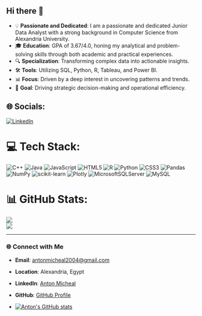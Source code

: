 ## Hi there 👋

- 💡 **Passionate and Dedicated**: I am a passionate and dedicated Junior Data Analyst with a strong background in Computer Science from Alexandria University.
- 🎓 **Education**: GPA of 3.67/4.0, honing my analytical and problem-solving skills through both academic and practical experiences.
- 🔍 **Specialization**: Transforming complex data into actionable insights.
- 🛠 **Tools**: Utilizing SQL, Python, R, Tableau, and Power BI.
- 📊 **Focus**: Driven by a deep interest in uncovering patterns and trends.
- 🎯 **Goal**: Driving strategic decision-making and operational efficiency.



## 🌐 Socials:
[![LinkedIn](https://img.shields.io/badge/LinkedIn-%230077B5.svg?logo=linkedin&logoColor=white)](https://linkedin.com/in/https://www.linkedin.com/in/anton-micheal-391a33264/) 

# 💻 Tech Stack:
![C++](https://img.shields.io/badge/c++-%2300599C.svg?style=for-the-badge&logo=c%2B%2B&logoColor=white) ![Java](https://img.shields.io/badge/java-%23ED8B00.svg?style=for-the-badge&logo=openjdk&logoColor=white) ![JavaScript](https://img.shields.io/badge/javascript-%23323330.svg?style=for-the-badge&logo=javascript&logoColor=%23F7DF1E) ![HTML5](https://img.shields.io/badge/html5-%23E34F26.svg?style=for-the-badge&logo=html5&logoColor=white) ![R](https://img.shields.io/badge/r-%23276DC3.svg?style=for-the-badge&logo=r&logoColor=white) ![Python](https://img.shields.io/badge/python-3670A0?style=for-the-badge&logo=python&logoColor=ffdd54) ![CSS3](https://img.shields.io/badge/css3-%231572B6.svg?style=for-the-badge&logo=css3&logoColor=white) ![Pandas](https://img.shields.io/badge/pandas-%23150458.svg?style=for-the-badge&logo=pandas&logoColor=white) ![NumPy](https://img.shields.io/badge/numpy-%23013243.svg?style=for-the-badge&logo=numpy&logoColor=white) ![scikit-learn](https://img.shields.io/badge/scikit--learn-%23F7931E.svg?style=for-the-badge&logo=scikit-learn&logoColor=white) ![Plotly](https://img.shields.io/badge/Plotly-%233F4F75.svg?style=for-the-badge&logo=plotly&logoColor=white) ![MicrosoftSQLServer](https://img.shields.io/badge/Microsoft%20SQL%20Server-CC2927?style=for-the-badge&logo=microsoft%20sql%20server&logoColor=white) ![MySQL](https://img.shields.io/badge/mysql-4479A1.svg?style=for-the-badge&logo=mysql&logoColor=white)
# 📊 GitHub Stats:
![](https://github-readme-stats.vercel.app/api?username=Tony64tony64&theme=dark&hide_border=false&include_all_commits=false&count_private=false)<br/>
![](https://github-readme-streak-stats.herokuapp.com/?user=Tony64tony64&theme=dark&hide_border=false)<br/>

---


<!-- Proudly created with GPRM ( https://gprm.itsvg.in ) -->

### 🌐 Connect with Me
- **Email**: [antonmicheal2004@gmail.com](mailto:antonmicheal2004@gmail.com)
- **Location**: Alexandria, Egypt
- **LinkedIn**: [Anton Micheal](https://www.linkedin.com/in/anton-micheal-391a33264/)
- **GitHub**: [GitHub Profile](https://github.com/settings/profile)

- [![Anton's GitHub stats](https://github-readme-stats.vercel.app/api?username=Tony64tony64)](https://github.com/Tony64tony64/github-readme-stats)
